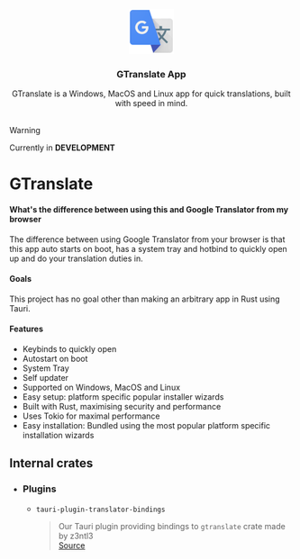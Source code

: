 <!-- PROJECT LOGO -->
<br />
<div align="center">
  <a href="https://github.com/othneildrew/Best-README-Template">
    <img src="README-assets/google-translate.png" alt="Logo" width="80" height="80">
  </a>

  <h3 align="center">GTranslate App</h3>

  <p align="center">
    GTranslate is a Windows, MacOS and Linux app for quick translations, built with speed in mind.
    <br/>
    <br />
  
  </p>
</div>


> [!WARNING]  
> Currently in **DEVELOPMENT**

# GTranslate

#### What's the difference between using this and Google Translator from my browser
The difference between using Google Translator from your browser is that this app auto starts on boot, has a system tray and hotbind to quickly open up and do your translation duties in.

#### Goals
This project has no goal other than making an arbitrary app in Rust using Tauri.

#### Features
- Keybinds to quickly open
- Autostart on boot
- System Tray
- Self updater
- Supported on Windows, MacOS and Linux
- Easy setup: platform specific popular installer wizards
- Built with Rust, maximising security and performance
- Uses Tokio for maximal performance
- Easy installation: Bundled using the most popular platform specific installation wizards

## Internal crates
- ### Plugins
  - ``tauri-plugin-translator-bindings``
    > Our Tauri plugin providing bindings to ``gtranslate`` crate made by z3ntl3
    > <br> [Source](https://github.com/Z3NTL3/gtranslate-app/tree/main/plugins/tauri-plugin-translator-bindings/src)